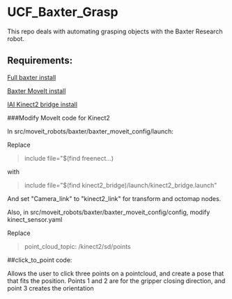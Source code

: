 # UCF_Baxter_Grasp

This repo deals with automating grasping objects with the Baxter Research robot.

## Requirements:

[Full baxter install](http://sdk.rethinkrobotics.com/wiki/Workstation_Setup)

[Baxter MoveIt install](http://sdk.rethinkrobotics.com/wiki/MoveIt_Tutorial)

[IAI Kinect2 bridge install](https://github.com/code-iai/iai_kinect2)

###Modify MoveIt code for Kinect2

In src/moveit_robots/baxter/baxter_moveit_config/launch: 

Replace

> include file="$(find freenect...)

with 

> include file="$(find kinect2_bridge)/launch/kinect2_bridge.launch"

And set "Camera_link" to "kinect2_link" for transform and octomap nodes.

Also, in src/moveit_robots/baxter/baxter_moveit_config/config, modify kinect_sensor.yaml

Replace

> point_cloud_topic: /kinect2/sd/points

##click_to_point code: 

Allows the user to click three points on a pointcloud, and create a pose that that fits the position. Points 1 and 2 are for the gripper closing direction, and point 3 creates the orientation
